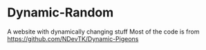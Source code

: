 # Dynamic-Random
A website with dynamically changing stuff
Most of the code is from https://github.com/NDevTK/Dynamic-Pigeons
